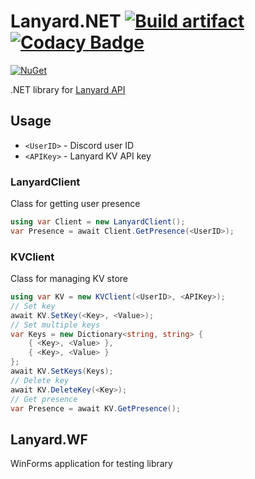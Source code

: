 # Lanyard.NET [![Build artifact][build-src]][build-href] [![Codacy Badge][codacy-src]][codacy-href]

[![NuGet][nuget-src]][nuget-href]

.NET library for [Lanyard API](https://github.com/Phineas/lanyard)

## Usage

* `<UserID>` - Discord user ID
* `<APIKey>` - Lanyard KV API key

### LanyardClient

Class for getting user presence

```C#
using var Client = new LanyardClient();
var Presence = await Client.GetPresence(<UserID>);
```

### KVClient

Class for managing KV store

```C#
using var KV = new KVClient(<UserID>, <APIKey>);
// Set key
await KV.SetKey(<Key>, <Value>);
// Set multiple keys
var Keys = new Dictionary<string, string> {
    { <Key>, <Value> },
    { <Key>, <Value> }
};
await KV.SetKeys(Keys);
// Delete key
await KV.DeleteKey(<Key>);
// Get presence
var Presence = await KV.GetPresence();
```

## Lanyard.WF

WinForms application for testing library

<!-- Badges -->
[build-src]: https://img.shields.io/github/actions/workflow/status/Virenbar/lanyard-net/build-artifact.yml?label=Build&logo=github
[build-href]: https://github.com/Virenbar/lanyard-net/actions/workflows/build-artifact.yml

[codacy-src]: https://app.codacy.com/project/badge/Grade/bfe34ced3e784389b5235fdaf193e038
[codacy-href]: https://www.codacy.com/gh/Virenbar/lanyard-net/dashboard?utm_source=github.com&amp;utm_medium=referral&amp;utm_content=Virenbar/lanyard-net&amp;utm_campaign=Badge_Grade

[nuget-src]: https://img.shields.io/nuget/v/Virenbar.Lanyard?label=Lanyard&logo=nuget&style=for-the-badge
[nuget-href]: https://www.nuget.org/packages/Virenbar.Lanyard/
